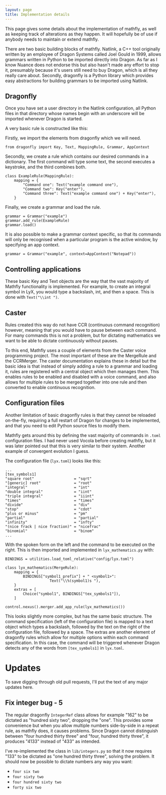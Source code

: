 ```yaml
---
layout: page
title: Implementation details
---
```


This page gives some details about the implementation of mathfly, as well as keeping track of alterations as they happen. It will hopefully be of use if anybody needs to maintain or extend mathfly.

There are two basic building blocks of mathfly. Natlink, a C++ tool originally written by an employee of Dragon Systems called Joel Gould in 1999, allows grammars written in Python to be imported directly into Dragon. As far as I know Nuance does not endorse this but also hasn\'t made any effort to stop it, presumably because it\'s users still need to buy Dragon, which is all they really care about. Secondly, dragonfly is a Python library which provides easy abstractions for building grammars to be imported using Natlink.

## Dragonfly
Once you have set a user directory in the Natlink configuration, all Python files in that directory whose names begin with an underscore will be imported whenever Dragon is started.

A very basic rule is constructed like this:

Firstly, we import the elements from dragonfly which we will need.
```
from dragonfly import Key, Text, MappingRule, Grammar, AppContext
```

Secondly, we create a rule which contains our desired commands in a dictionary. The first command will type some text, the second executes a keystroke, and the third combines both.
```
class ExampleRule(MappingRule):
    mapping = {
        "Command one": Text("example command one"),
        "Command two": Key("enter"),
        "Command three": Text("example command one") + Key("enter"),
    }
```

Finally, we create a grammar and load the rule.
```
grammar = Grammar("example")
grammar.add_rule(ExampleRule)
grammar.load()
```

It is also possible to make a grammar context specific, so that its commands will only be recognised when a particular program is the active window, by specifying an app context.
```
grammar = Grammar("example", context=AppContext("Notepad"))
```

## Controlling applications
These basic Key and Text objects are the way that the vast majority of Mathfly functionality is implemented. For example, to create an integral symbol in LyX, you would type a backslash, int, and then a space. This is done with `Text("\\int ")`.

## Caster
Rules created this way do not have CCR (continuous command recognition) however, meaning that you would have to pause between each command. For many commands this is not a problem, but for dictating mathematics we want to be able to dictate continuously without pauses.

To this end, Mathfly uses a couple of elements from the Caster voice programming project. The most important of these are the MergeRule and the CCRMerger. The caster documentation explains these in detail but the basic idea is that instead of simply adding a rule to a grammar and loading it, rules are registered with a central object which then manages them. This enables rules to be enabled and disabled with a voice command, and also allows for multiple rules to be merged together into one rule and then converted to enable continuous recognition.

## Configuration files
Another limitation of basic dragonfly rules is that they cannot be reloaded on-the-fly, requiring a full restart of Dragon for changes to be implemented, and that you need to edit Python source files to modify them.

Mathfly gets around this by defining the vast majority of commands in `.toml` configuration files. I had never used Vocola before creating mathfly, but it was later pointed out that this is very similar to their system. Another example of convergent evolution I guess.

The configuration file (`lyx.toml`) looks like this:
```
...
[tex_symbols1]
"square root"                  = "sqrt"
"[generic] root"               = "root"
"integral"                     = "int"
"double integral"              = "iint"
"triple integral"              = "iiint"
"times"                        = "times"
"divide"                       = "div"
"stop"                         = "cdot"
"plus or minus"                = "pm"
"partial"                      = "partial"
"infinity"                     = "infty"
"(nice frack | nice fraction)" = "nicefrac"
"binomial"                     = "binom"
...
```

With the spoken form on the left and the command to be executed on the right. This is then imported and implemented in `lyx_mathematics.py` with:
```
BINDINGS = utilities.load_toml_relative("config/lyx.toml")

class lyx_mathematics(MergeRule):
    mapping = {
        BINDINGS["symbol1_prefix"] + " <symbol1>":
                    Text("\\%(symbol1)s "),
    }
    extras = [
        Choice("symbol1", BINDINGS["tex_symbols1"]),
    ]

control.nexus().merger.add_app_rule(lyx_mathematics())
```

This looks slightly more complex, but has the same basic structure. The command specification (left of the configuration file) is mapped to a text object which types a backslash, followed by the text on the right of the configuration file, followed by a space. The extras are another element of dragonfly rules which allow for multiple options within each command specification. In this case, the command will be triggered whenever Dragon detects any of the words from `[tex_symbols1]` in `lyx.toml`.

# Updates
To save digging through old pull requests, I\'ll put the text of any major updates here.

## Fix integer bug - 5
The regular dragonfly `IntegerRef` class allows for example \"162\" to be dictated as \"hundred sixty two\", dropping the \"one\". This provides some convenience but when you allow multiple numbers side-by-side in a repeat rule, as mathfly does, it causes problems. Since Dragon cannot distinguish between \"four hundred thirty three\" and \"four, hundred thirty three\", it produces \"4133\" instead of \"433\" as intended.

I\'ve re-implemented the class in `lib/integers.py` so that it now requires \"133\" to be dictated as \"one hundred thirty three\", solving the problem. It should now be possible to dictate numbers any way you want:

* `four six two`
* `four sixty two`
* `four hundred sixty two`
* `forty six two`